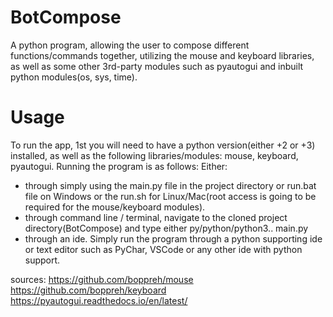 # BotCompose
A python program, allowing the user to compose different functions/commands together, utilizing the mouse and keyboard libraries,
as well as some other 3rd-party modules such as pyautogui and inbuilt python modules(os, sys, time).

# Usage
To run the app, 1st you will need to have a python version(either +2 or +3) installed, as well as the following libraries/modules:
mouse, keyboard, pyautogui.
Running the program is as follows:
Either: 
- through simply using the main.py file in the project directory or run.bat file on Windows or the run.sh for Linux/Mac(root access is going to be required for the mouse/keyboard modules).
- through command line / terminal, navigate to the cloned project directory(BotCompose) and type either py/python/python3.. main.py
- through an ide. Simply run the program through a python supporting ide or text editor such as PyChar, VSCode or any other ide with python support.

sources:
https://github.com/boppreh/mouse
https://github.com/boppreh/keyboard
https://pyautogui.readthedocs.io/en/latest/
